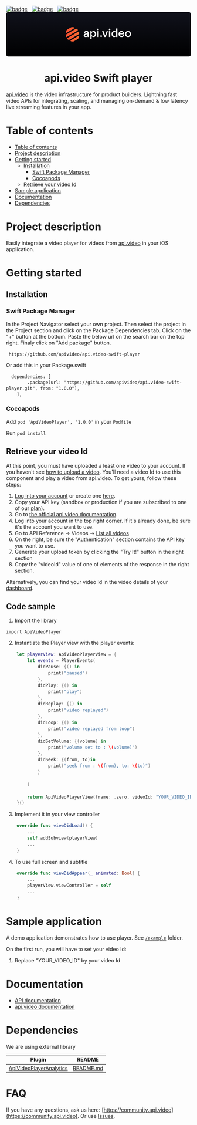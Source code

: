 [![badge](https://img.shields.io/twitter/follow/api_video?style=social)](https://twitter.com/intent/follow?screen_name=api_video)
&nbsp; [![badge](https://img.shields.io/github/stars/apivideo/api.video-swift-player?style=social)](https://github.com/apivideo/api.video-swift-player)
&nbsp; [![badge](https://img.shields.io/discourse/topics?server=https%3A%2F%2Fcommunity.api.video)](https://community.api.video)
![](https://github.com/apivideo/API_OAS_file/blob/master/apivideo_banner.png)
<h1 align="center">api.video Swift player</h1>

[api.video](https://api.video) is the video infrastructure for product builders. Lightning fast
video APIs for integrating, scaling, and managing on-demand & low latency live streaming features in
your app.

# Table of contents

- [Table of contents](#table-of-contents)
- [Project description](#project-description)
- [Getting started](#getting-started)
    - [Installation](#installation)
        - [Swift Package Manager](#swift-package-manager)
        - [Cocoapods](#cocoapods)
    - [Retrieve your video Id](#retrieve-your-video-id)
- [Sample application](#sample-application)
- [Documentation](#documentation)
- [Dependencies](#dependencies)

# Project description

Easily integrate a video player for videos from [api.video](https://api.video) in your iOS
application.

# Getting started

## Installation

### Swift Package Manager

In the Project Navigator select your own project. Then select the project in the Project section and click on the Package Dependencies tab. Click on the "+" button at the bottom. Paste the below url on the search bar on the top right. Finaly click on "Add package" button.

```
 https://github.com/apivideo/api.video-swift-player
```
Or add this in your Package.swift
```
  dependencies: [
        .package(url: "https://github.com/apivideo/api.video-swift-player.git", from: "1.0.0"),
    ],
```

### Cocoapods
Add `pod 'ApiVideoPlayer', '1.0.0'` in your `Podfile`

Run `pod install`


## Retrieve your video Id

At this point, you must have uploaded a least one video to your account. If you haven't
see [how to upload a video](https://docs.api.video/docs/upload-a-video-regular-upload). You'll need
a video Id to use this component and play a video from api.video. To get yours, follow these steps:

1. [Log into your account](https://dashboard.api.video/login) or create
   one [here](https://dashboard.api.video/register).
2. Copy your API key (sandbox or production if you are subscribed to one of
   our [plan](https://api.video/pricing)).
3. Go to [the official api.video documentation](https://docs.api.video/docs).
4. Log into your account in the top right corner. If it's already done, be sure it's the account you
   want to use.
5. Go to API Reference -> Videos -> [List all videos](https://docs.api.video/reference/list-videos)
6. On the right, be sure the "Authentication" section contains the API key you want to use.
7. Generate your upload token by clicking the "Try It!" button in the right section
8. Copy the "videoId" value of one of elements of the response in the right section.

Alternatively, you can find your video Id in the video details of
your [dashboard](https://dashboard.api.video).

## Code sample

1. Import the library 

```
import ApiVideoPlayer
```
2. Instantiate the Player view with the player events:

```swift
    let playerView: ApiVideoPlayerView = {
        let events = PlayerEvents(
            didPause: {() in
                print("paused")
            },
            didPlay: {() in
                print("play")
            },
            didReplay: {() in
                print("video replayed")
            },
            didLoop: {() in
                print("video replayed from loop")
            },
            didSetVolume: {(volume) in
                print("volume set to : \(volume)")
            },
            didSeek: {(from, to)in
                print("seek from : \(from), to: \(to)")
            }
            
        )
        
        return ApiVideoPlayerView(frame: .zero, videoId: "YOUR_VIDEO_ID", videoType: VideoType.vod /* only .vod is supported */, events: events)
    }()
```

3. Implement it in your view controller

```swift
    override func viewDidLoad() {
        ...
        self.addSubview(playerView)
        ...
    }
```
4. To use full screen and subtitle
```swift
    override func viewDidAppear(_ animated: Bool) {
        ...
        playerView.viewController = self
        ...
    }
```

# Sample application

A demo application demonstrates how to use player.
See [`/example`](https://github.com/apivideo/api.video-swift-player/tree/main/Examples)
folder.

On the first run, you will have to set your video Id:
1. Replace "YOUR_VIDEO_ID" by your video Id

# Documentation

* [API documentation](https://apivideo.github.io/api.video-swift-player/documentation/apivideoplayer/)
* [api.video documentation](https://docs.api.video)

# Dependencies

We are using external library

| Plugin | README |
| ------ | ------ |
| [ApiVideoPlayerAnalytics](https://github.com/apivideo/api.video-ios-player-analytics) | [README.md](https://github.com/apivideo/api.video-ios-player-analytics#readme) |

# FAQ

If you have any questions, ask us here: [https://community.api.video](https://community.api.video).
Or use [Issues](https://github.com/apivideo/api.video-ios-player-analytics/issues).
